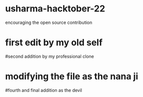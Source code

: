 # usharma-hacktober-22
encouraging the open source contribution
# first edit by my old self
#second addition by my professional clone
# modifying the file as the nana ji
#fourth and final addition as the devil
